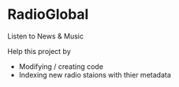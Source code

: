 # RadioGlobal
Listen to News & Music

Help this project by
- Modifying / creating code
- Indexing new radio staions with thier metadata
